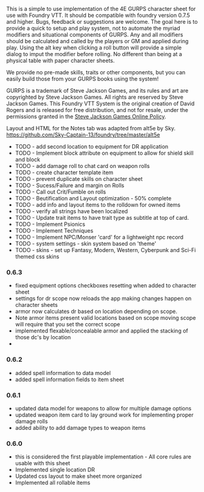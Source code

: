 This is a simple to use implementation of the 4E GURPS character sheet for use with Foundry VTT. It should be compatible with foundry version 0.7.5 and higher.  Bugs, feedback or suggestions are welcome. The goal here is to provide a quick to setup and play system, not to automate the myriad modifiers and situational components of GURPS.  Any and all modifiers should be calculated and called by the players or GM and applied during play.  Using the alt key when clicking a roll button will provide a simple dialog to imput the modifier before rolling. No different than being at a physical table with paper character sheets.

We provide no pre-made skills, traits or other components, but you can easily build those from your GURPS books using the system!

GURPS is a trademark of Steve Jackson Games, and its rules and art are copyrighted by Steve Jackson Games. All rights are reserved by Steve Jackson Games. This Foundry VTT System is the original creation of David Rogers and is released for free distribution, and not for resale, under the permissions granted in the <a href="http://www.sjgames.com/general/online_policy.html">Steve Jackson Games Online Policy</a>.

Layout and HTML for the Notes tab was adapted from alt5e by Sky.  
https://github.com/Sky-Captain-13/foundry/tree/master/alt5e

<ul>
<li>TODO - add second location to equipment for DR application</li>
<li>TODO - Implement block attribute on equipment to allow for shield skill and block </li>
<li>TODO - add damage roll to chat card on weapon rolls</li>
<li>TODO - create character template item </li>
<li>TODO - prevent duplicate skills on character sheet </li>
<li>TODO - Sucess/Failure and margin on Rolls</li>
<li>TODO - Call out Crit/Fumble on rolls</li>
<li>TODO - Beutification and Layout optimization - 50% complete</li>
<li>TODO - add info and layout items to the rolldown for owned items</li>
<li>TODO - verify all strings have been localized</li>
<li>TODO - Update trait items to have trait type as subtitle at top of card.</li>
<li>TODO - Implement Psionics</li>
<li>TODO - Implement Techniques</li>
<li>TODO - Implement NPC/Monser 'card' for a lightweight npc record</li>
<li>TODO - system settings - skin system based on 'theme' </li>
<li>TODO - skins - set up Fantasy, Modern, Western, Cyberpunk and Sci-Fi themed css skins </li>
</ul>

<h3>0.6.3</h3>
<ul>
    <li> fixed equipment options checkboxes resetting when added to character sheet</li>
    <li> settings for dr scope now reloads the app making changes happen on character sheets</li>
    <li> armor now calculates dr based on location depending on scope.</li>
    <li> Note armor items present valid locations based on scope moving scope will require that you set the correct scope</li>
    <li> implemented flexable/concealable armor and applied the stacking of those dc's by location<li>
</ul>

<h3>0.6.2</h3>
<ul>
    <li> added spell information to data model
    <li> added spell information fields to item sheet
</ul>


<h3>0.6.1</h3>
<ul>
    <li> updated data model for weapons to allow for multiple damage options</li>
    <li> updated weapon item card to lay ground work for implementing proper damage rolls</li>
    <li> added ability to add damage types to weapon items</li>
</ul>


<h3>0.6.0</h3>

<ul>
    <li> this is considered the first playable implementation - All core rules are usable with this sheet</li>
    <li> Implemented single location DR</li>
    <li> Updated css layout to make sheet more organized</li>
    <li> Implemented all rollable items</li>
</ul>



